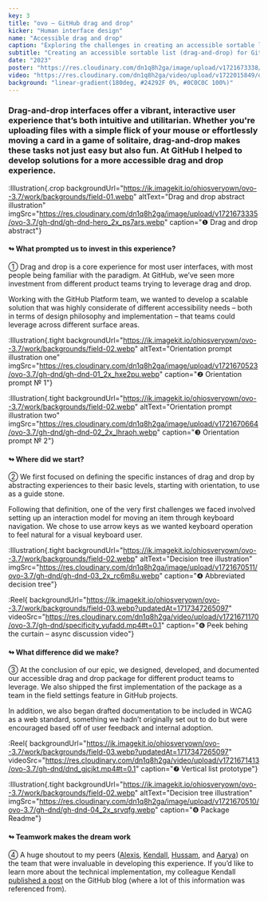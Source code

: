 ```yaml
---
key: 3
title: "ovo – GitHub drag and drop"
kicker: "Human interface design"
name: "Accessible drag and drop"
caption: "Exploring the challenges in creating an accessible sortable list (drag-and-drop) for GitHub."
subtitle: "Creating an accessible sortable list (drag-and-drop) for GitHub"
date: "2023"
poster: "https://res.cloudinary.com/dn1q8h2ga/image/upload/v1721673338/ovo-3.7/gh-dnd/poster_2x_viczpd.webp"
video: "https://res.cloudinary.com/dn1q8h2ga/video/upload/v1722015849/ovo-3.7/gh-dnd/gh-dnd-01_iyentd.mp4"
background: "linear-gradient(180deg, #24292F 0%, #0C0C0C 100%)"
---
```


<!-- ❶ ❷ ❸ ❹ ❺ ❻ ❼ ❽ ❾ ⓿ -->
<!-- ① ② ③ ④ ⑤ ⑥ ⑦ ⑧ ⑨ ⓪ -->

### Drag-and-drop interfaces offer a vibrant, interactive user experience that’s both intuitive and utilitarian. Whether you're uploading files with a simple flick of your mouse or effortlessly moving a card in a game of solitaire, drag-and-drop makes these tasks not just easy but also fun. At GitHub I helped to develop solutions for a more accessible drag and drop experience.

:Illustration{.crop backgroundUrl="https://ik.imagekit.io/ohiosveryown/ovo--3.7/work/backgrounds/field-01.webp" altText="Drag and drop abstract illustration" imgSrc="https://res.cloudinary.com/dn1q8h2ga/image/upload/v1721673335/ovo-3.7/gh-dnd/gh-dnd-hero_2x_ps7ars.webp" caption="❶ Drag and drop abstract"}

#### ↬ What prompted us to invest in this experience?

① Drag and drop is a core experience for most user interfaces, with most people being familiar with the paradigm. At GitHub, we’ve seen more investment from different product teams trying to leverage drag and drop.

Working with the GitHub Platform team, we wanted to develop a scalable solution that was highly considerate of different accessibility needs – both in terms of design philosophy and implementation – that teams could leverage across different surface areas.

:Illustration{.tight backgroundUrl="https://ik.imagekit.io/ohiosveryown/ovo--3.7/work/backgrounds/field-02.webp" altText="Orientation prompt illustration one" imgSrc="https://res.cloudinary.com/dn1q8h2ga/image/upload/v1721670523/ovo-3.7/gh-dnd/gh-dnd-01_2x_hxe2pu.webp" caption="❷ Orientation prompt № 1"}

:Illustration{.tight backgroundUrl="https://ik.imagekit.io/ohiosveryown/ovo--3.7/work/backgrounds/field-02.webp" altText="Orientation prompt illustration two" imgSrc="https://res.cloudinary.com/dn1q8h2ga/image/upload/v1721670664/ovo-3.7/gh-dnd/gh-dnd-02_2x_lhraoh.webp" caption="❸ Orientation prompt № 2"}

#### ↬ Where did we start?

② We first focused on defining the specific instances of drag and drop by abstracting experiences to their basic levels, starting with orientation, to use as a guide stone.

Following that definition, one of the very first challenges we faced involved setting up an interaction model for moving an item through keyboard navigation. We chose to use arrow keys as we wanted keyboard operation to feel natural for a visual keyboard user.

:Illustration{.tight backgroundUrl="https://ik.imagekit.io/ohiosveryown/ovo--3.7/work/backgrounds/field-02.webp" altText="Decision tree illustration" imgSrc="https://res.cloudinary.com/dn1q8h2ga/image/upload/v1721670511/ovo-3.7/gh-dnd/gh-dnd-03_2x_rc6m8u.webp" caption="❹ Abbreviated decision tree"}

:Reel{ backgroundUrl="https://ik.imagekit.io/ohiosveryown/ovo--3.7/work/backgrounds/field-03.webp?updatedAt=1717347265097" videoSrc="https://res.cloudinary.com/dn1q8h2ga/video/upload/v1721671170/ovo-3.7/gh-dnd/specificity_yufadd.mp4#t=0.1" caption="❻ Peek behing the curtain – async discussion video"}

#### ↬ What difference did we make?

③ At the conclusion of our epic, we designed, developed, and documented our accessible drag and drop package for different product teams to leverage. We also shipped the first implementation of the package as a team in the field settings feature in GitHub projects.

In addition, we also began drafted documentation to be included in WCAG as a web standard, something we hadn’t originally set out to do but were encouraged based off of user feedback and internal adoption.

:Reel{ backgroundUrl="https://ik.imagekit.io/ohiosveryown/ovo--3.7/work/backgrounds/field-03.webp?updatedAt=1717347265097" videoSrc="https://res.cloudinary.com/dn1q8h2ga/video/upload/v1721671413/ovo-3.7/gh-dnd/dnd_gjcjkt.mp4#t=0.1" caption="❼ Vertical list prototype"}

:Illustration{.tight backgroundUrl="https://ik.imagekit.io/ohiosveryown/ovo--3.7/work/backgrounds/field-02.webp" altText="Decision tree illustration" imgSrc="https://res.cloudinary.com/dn1q8h2ga/image/upload/v1721670510/ovo-3.7/gh-dnd/gh-dnd-04_2x_srvqfg.webp" caption="❽ Package Readme"}

#### ↬ Teamwork makes the dream work

④ A huge shoutout to my peers ([Alexis](https://github.com/alexislucio), [Kendall](https://github.com/kendallgassner), [Hussam](https://github.com/hussam-i-am), and [Aarya](https://github.com/ayy-bc)) on the team that were invaluable in developing this experience. If you’d like to learn more about the technical implementation, my colleague Kendall [published a post](https://github.blog/2024-07-09-exploring-the-challenges-in-creating-an-accessible-sortable-list-drag-and-drop/) on the GitHub blog (where a lot of this information was referenced from).
